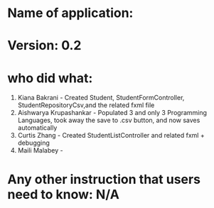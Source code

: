 # Name of application: 
# Version: 0.2

# who did what:
1. Kiana Bakrani - Created Student, StudentFormController, StudentRepositoryCsv,and the related fxml file 
2. Aishwarya Krupashankar - Populated 3 and only 3 Programming Languages, took away the save to .csv button, and now saves automatically  
3. Curtis Zhang - Created StudentListController and related fxml + debugging
3. Maili Malabey - 


# Any other instruction that users need to know: N/A











